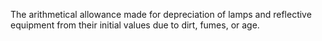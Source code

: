 ﻿The arithmetical allowance made for depreciation of lamps and reflective equipment from their initial values due to dirt, fumes, or age.
